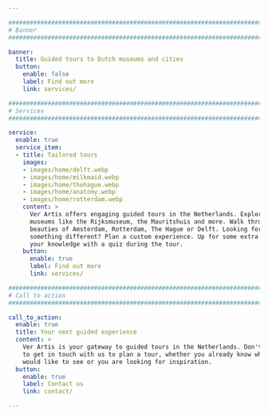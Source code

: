 ```yaml
---

################################################################################
# Banner
################################################################################

banner:
  title: Guided tours to Dutch museums and cities
  button:
    enable: false
    label: Find out more
    link: services/

################################################################################
# Services
################################################################################

service:
  enable: true
  service_item:
  - title: Tailored tours
    images:
    - images/home/delft.webp
    - images/home/milkmaid.webp
    - images/home/thehague.webp
    - images/home/anatomy.webp
    - images/home/rotterdam.webp
    content: >
      Ver Artis offers engaging guided tours in the Netherlands. Explore iconic
      museums like the Rijksmuseum, the Mauritshuis and more. Walk through the
      beauties of Amsterdam, Rotterdam, The Hague or Delft. Looking for
      something different? Plan a custom experience. Up for some extra fun? Test
      your knowledge with a quiz during the tour.
    button:
      enable: true
      label: Find out more
      link: services/

################################################################################
# Call to action
################################################################################

call_to_action:
  enable: true
  title: Your next guided experience
  content: >
    Ver Artis is your gateway to guided tours in the Netherlands. Don't hesitate
    to get in touch with us to plan a tour, whether you already know what you
    would like to see or you are looking for inspiration.
  button:
    enable: true
    label: Contact us
    link: contact/

---
```

